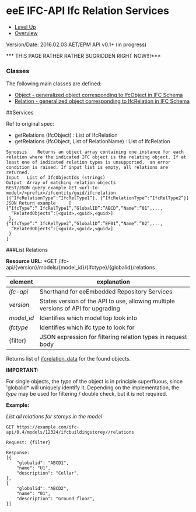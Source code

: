 # eeE IFC-API Ifc Relation Services #

* [Level Up](../README.md)
* [Overview](./README.md)

Version/Date: 2016.02.03 AET/EPM  API v0.1+ (in progress)

*** THIS PAGE RATHER RATHER BUGRIDDEN RIGHT NOW!!!***


### Classes 

The following main classes are defined:

* [Object - generalized object corresponding to IfcObject in IFC Schema](a_schemata/ifcobject_data.md)
* [Relation - generalized object corresponding to IfcRelation in IFC Schema](a_schemata/ifcrelation_data.md)


##Services


Ref to original spec:

* getRelations (IfcObject) : List of IfcRelation
* getRelations (IfcObject, List of RelationName) : List of IfcRelation

```
Synopsis 	Returns an object array containing one instance for each relation where the indicated IFC object is the relating object. If at least one of indicated relation types is unsupported,  an error condition is raised. If input list is empty, all relations are returned. 
Input 	List of IfcObjectIds (strings) 
Output 	Array of matching relation objects 
REST/JSON query example	GET <url-to-model>/<prefix>/ifcentity/guid/ifcrelation
[{“IfcRelationType”:”IfcRelType1”}, {“IfcRelationType”:”IfcRelType2”}]
JSON Return example 	[
{“IfcType”:“ IfcRelType1”,”GlobalID”:”ABCD”,“Name”:”01”,...,
  “RelatedObjects”:[<guid>,<guid>,<guid>]     
 },
{“IfcType”:“ IfcRelType2”,”GlobalID”:”EF01”,“Name”:”02”,...,
  “RelatedObjects”:[<guid>,<guid>,<guid>]
 }
]
```





###List Relations

**Resource URL**: *GET /ifc-api/{version}/models/{model_id}/{ifctype}/{globalid}/relations

element | explanation
--------|-----------|
*ifc-api*	|Shorthand for eeEmbedded Repository Services |
*version*	|States version of the API to use, allowing multiple versions of API for upgrading |
*model_id*	|Identifies which model top look into |
*ifctype*	|Identifies which ifc type to look for |
{filter}	| JSON expression for filtering relation types in request body

Returns list of [ifcrelation_data](./schemata/ifcrelation_data.md) for the found objects. 

**IMPORTANT:**

For single objects, the *type* of the object is in principle superfluous, since 'globalid* will uniquely identify it. Depending on the implementation, the *type* may be used for filtering / double check, but it is not required.

**Example:**

*List all relations for storeys in the model*

```
GET https://example.com/ifc-api/0.4/models/12324/ifcbuildingstorey//relations

Request: {filter}

Response:
[{
    "globalid": "ABCD1",
    "name": "U1",
    "description": "Cellar",
},
{
    "globalid": "ABCD2",
    "name": "01",
    "description": "Ground floor",
}]
```



